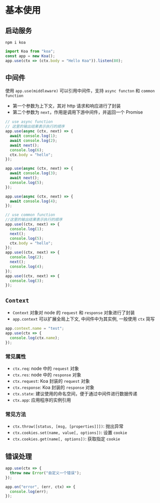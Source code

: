 # 基本使用

## 启动服务

```shell
npm i koa
```

```js
import Koa from "koa";
const app = new Koa();
app.use(ctx => (ctx.body = "Hello Koa")).listen(80);
```

## 中间件

使用 `app.use(middleware)` 可以引用中间件，支持 `async functon` 和 `common function`

- 第一个参数为上下文，其对 http 请求和响应进行了封装
- 第二个参数为 `next`，作用是调用下游中间件，并返回一个 Promise

```js
// use async function
// 这里的输出结果表示执行的顺序
app.use(async (ctx, next) => {
  await console.log(1);
  await console.log(2);
  await next();
  console.log(6);
  ctx.body = "hello";
});

app.use(async (ctx, next) => {
  await console.log(3);
  await next();
  console.log(5);
});

app.use(async (ctx, next) => {
  await console.log(4);
});
```

```js
// use common function
//这里的输出结果表示执行的顺序
app.use((ctx, next) => {
  console.log(1);
  next();
  console.log(5);
  ctx.body = "hello";
});
app.use((ctx, next) => {
  console.log(2);
  next();
  console.log(4);
});
app.use((ctx, next) => {
  console.log(3);
});
```

## `Context`

- `Context` 对象对 node 的 `request` 和 `response` 对象进行了封装
- `app.context` 可以扩展全局上下文, 中间件中为其实例, 一般使用 `ctx` 简写

```js
app.context.name = "test";
app.use(ctx => {
  console.log(ctx.name);
});
```

### 常见属性

- `ctx.req`: node 中的 `request` 对象
- `ctx.res`: node 中的 `response` 对象
- `ctx.request`: Koa 封装的 `request` 对象
- `ctx.response`: Koa 封装的 `response` 对象
- `ctx.state`: 建议使用的命名空间，便于通过中间件进行数据传递
- `ctx.app`: 应用程序的实例引用

### 常见方法

- `ctx.throw([status, [msg, [properties]]])`: 抛出异常
- `ctx.cookies.set(name, value[, options])`: 设置 `cookie`
- `ctx.cookies.get(name[, options])`: 获取指定 `cookie`

## 错误处理

```js
app.use(ctx => {
  throw new Error("自定义一个错误");
});

app.on("error", (err, ctx) => {
  console.log(err);
});
```
